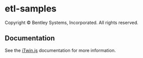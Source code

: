 # etl-samples

Copyright © Bentley Systems, Incorporated. All rights reserved.

## Documentation

See the [iTwin.js](https://www.itwinjs.org) documentation for more information.
